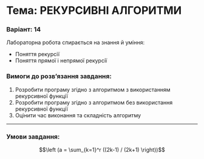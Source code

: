 # Тема: РЕКУРСИВНІ АЛГОРИТМИ
### Варіант: 14

Лабораторна робота спирається на знання й уміння: 
- Поняття рекурсії
- Поняття прямої i непрямої рекурсiї

### Вимоги до розв’язання завдання: <br>
1. Розробити програму згідно з алгоритмом з використанням рекурсивної функції
2. Розробити програму згідно з алгоритмом без використання рекурсивної функції
3. Оцінити час виконання та складність алгоритму
---
### Умови завдання: <br>
$$\left (a = \sum_{k=1}^r ((2k-1) / (2k+1) \right))$$